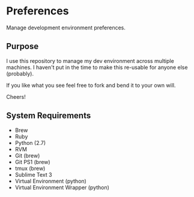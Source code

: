 # Preferences

Manage development environment preferences.

## Purpose

I use this repository to manage my dev environment across multiple machines. I haven't put in the time to make this re-usable for anyone else (probably).

If you like what you see feel free to fork and bend it to your own will.

Cheers!

## System Requirements

- Brew
- Ruby
- Python (2.7)
- RVM
- Git (brew)
- Git PS1 (brew)
- tmux (brew)
- Sublime Text 3
- Virtual Environment (python)
- Virtual Environment Wrapper (python)
